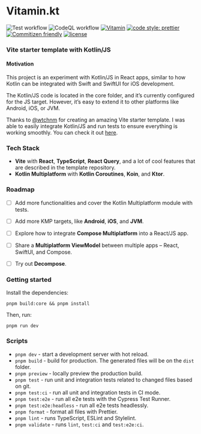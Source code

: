 # Vitamin.kt

![Test workflow](https://github.com/FelipeKoga/Vitamin.kt/actions/workflows/test.yml/badge.svg) ![CodeQL workflow](https://github.com/FelipeKoga/Vitamin.kt/actions/workflows/codeql-analysis.yml/badge.svg) [![Vitamin](https://img.shields.io/endpoint?url=https://dashboard.cypress.io/badge/simple/etow1b&style=flat&logo=cypress)](https://dashboard.cypress.io/projects/etow1b/runs) [![code style: prettier](https://img.shields.io/badge/code_style-prettier-ff69b4.svg)](https://github.com/prettier/prettier) [![Commitizen friendly](https://img.shields.io/badge/commitizen-friendly-brightgreen.svg)](http://commitizen.github.io/cz-cli/) [![license](https://img.shields.io/badge/license-MIT-green.svg)](https://github.com/FelipeKoga/Vitamin.kt/blob/main/LICENSE)

### Vite starter template with Kotlin/JS

#### Motivation

This project is an experiment with Kotlin/JS in React apps, similar to how Kotlin can be integrated with Swift and SwiftUI for iOS development.

The Kotlin/JS code is located in the core folder, and it’s currently configured for the JS target. However, it’s easy to extend it to other platforms like Android, iOS, or JVM.

Thanks to [@wtchnm](https://github.com/wtchnm) for creating an amazing Vite starter template. I was able to easily integrate Kotlin/JS and run tests to ensure everything is working smoothly. You can check it out [here](https://github.com/wtchnm/Vitamin).

### Tech Stack

- **Vite** with **React**, **TypeScript**, **React Query**, and a lot of cool features that are described in the template repository.
- **Kotlin Multiplatform** with **Kotlin Coroutines**, **Koin**, and **Ktor**.

### Roadmap

- [ ] Add more functionalities and cover the Kotlin Multiplatform module with tests.
- [ ] Add more KMP targets, like **Android**, **iOS**, and **JVM**.
- [ ] Explore how to integrate **Compose Multiplatform** into a React/JS app.
- [ ] Share a **Multiplatform ViewModel** between multiple apps – React, SwiftUI, and Compose.
- [ ] Try out **Decompose**.


### Getting started

Install the dependencies:

```
pnpm build:core && pnpm install
```

Then, run:

```
pnpm run dev
```

### Scripts

- `pnpm dev` - start a development server with hot reload.
- `pnpm build` - build for production. The generated files will be on the `dist` folder.
- `pnpm preview` - locally preview the production build.
- `pnpm test` - run unit and integration tests related to changed files based on git.
- `pnpm test:ci` - run all unit and integration tests in CI mode.
- `pnpm test:e2e` - run all e2e tests with the Cypress Test Runner.
- `pnpm test:e2e:headless` - run all e2e tests headlessly.
- `pnpm format` - format all files with Prettier.
- `pnpm lint` - runs TypeScript, ESLint and Stylelint.
- `pnpm validate` - runs `lint`, `test:ci` and `test:e2e:ci`.
